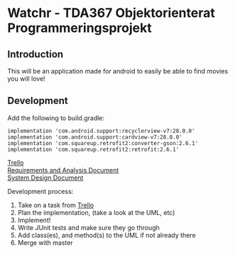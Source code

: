 # Watchr - TDA367 Objektorienterat Programmeringsprojekt

## Introduction

This will be an application made for android to easily be able to find movies you will love!

## Development

Add the following to build.gradle:

```
implementation 'com.android.support:recyclerview-v7:28.0.0'
implementation 'com.android.support:cardview-v7:28.0.0'
implementation 'com.squareup.retrofit2:converter-gson:2.6.1'
implementation 'com.squareup.retrofit2:retrofit:2.6.1'
```

[Trello](https://trello.com/b/gjwIsODj/movieapp)  
[Requirements and Analysis Document](https://docs.google.com/document/d/1dbzKoYmv8hf_czsvtaJkKjVs7tnyF8L2YQzVcfuWCxw/edit?usp=sharing)  
[System Design Document](https://github.com/ITJohan/tda367-objektorienterat-programmeringsprojekt)

Development process:

1. Take on a task from [Trello](https://trello.com/b/gjwIsODj/movieapp)
2. Plan the implementation, (take a look at the UML, etc)
3. Implement!
4. Write JUnit tests and make sure they go through
5. Add class(es), and method(s) to the UML if not already there
6. Merge with master

